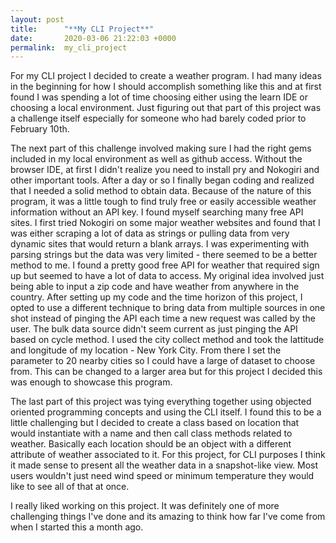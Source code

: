```yaml
---
layout: post
title:      "**My CLI Project**"
date:       2020-03-06 21:22:03 +0000
permalink:  my_cli_project
---
```



For my CLI project I decided to create a weather program. I had many ideas in the beginning for how I should accomplish something like this and at first found I was spending a lot of time choosing either using the learn IDE or choosing a local environment. Just figuring out that part of this project was a challenge itself especially for someone who had barely coded prior to February 10th. 

The next part of this challenge involved making sure I had the right gems included in my local environment as well as github access. Without the browser IDE, at first I didn't realize you need to install pry and Nokogiri and other important tools. After a day or so I finally began coding  and realized that I needed a solid method to obtain data. Because of the nature of this program, it was a little tough to find truly free or easily accessible weather information without an API key. I found myself searching many free API sites. I first tried Nokogiri on some major weather websites and found that I was either scraping a lot of data as strings  or pulling data from very dynamic sites that would return a blank arrays. I was experimenting with parsing strings but the data was very limited - there seemed to be  a better method to me. I found a pretty good free API for weather that required sign up but seemed to have a lot of data to access. My original idea involved just being able to input a zip code and have weather from anywhere in the country. After setting up my code and the time horizon of this project, I opted to use a different technique to bring data from multiple sources in one shot instead of pinging the API each time a new request was called by the user. The bulk data source didn't seem current as just pinging the API based on cycle method.  I used the city collect method and took the lattitude and longitude of my location - New York City. From there I set the parameter to 20 nearby cities so I could have a large of dataset to choose from. This can be changed to a larger area but for this project I decided this was enough to showcase this program. 

The last part of this project was tying everything together using objected oriented programming concepts and using the CLI itself. I found this to be a little challenging but I decided to create a class based on location that would instantiate with a name and then call class methods related to weather. Basically each location should be an object with a different attribute of weather associated to it. For this project,  for CLI purposes I think it made  sense to present all the weather data in a snapshot-like view. Most users wouldn't just need wind speed or minimum temperature they would like to see all of that at once. 

I really liked working on this project. It was definitely one of more challenging things I've done and its amazing to think how far I've come from when I started this a month ago. 




